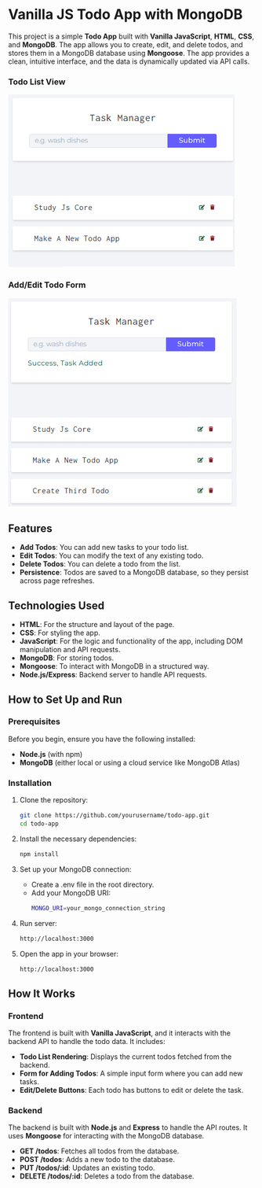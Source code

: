 # Vanilla JS Todo App with MongoDB

This project is a simple **Todo App** built with **Vanilla JavaScript**, **HTML**, **CSS**, and **MongoDB**. The app allows you to create, edit, and delete todos, and stores them in a MongoDB database using **Mongoose**. The app provides a clean, intuitive interface, and the data is dynamically updated via API calls.

### Todo List View

![Todo List View](./todo1.png)

### Add/Edit Todo Form

![Add/Edit Todo Form](./todo2.png)

## Features

- **Add Todos**: You can add new tasks to your todo list.
- **Edit Todos**: You can modify the text of any existing todo.
- **Delete Todos**: You can delete a todo from the list.
- **Persistence**: Todos are saved to a MongoDB database, so they persist across page refreshes.

## Technologies Used

- **HTML**: For the structure and layout of the page.
- **CSS**: For styling the app.
- **JavaScript**: For the logic and functionality of the app, including DOM manipulation and API requests.
- **MongoDB**: For storing todos.
- **Mongoose**: To interact with MongoDB in a structured way.
- **Node.js/Express**: Backend server to handle API requests.

## How to Set Up and Run

### Prerequisites

Before you begin, ensure you have the following installed:

- **Node.js** (with npm)
- **MongoDB** (either local or using a cloud service like MongoDB Atlas)

### Installation

1. Clone the repository:
   ```bash
   git clone https://github.com/yourusername/todo-app.git
   cd todo-app

2. Install the necessary dependencies:
   ```bash
   npm install
   
3. Set up your MongoDB connection:

   - Create a .env file in the root directory.
   - Add your MongoDB URI:
      ```bash
      MONGO_URI=your_mongo_connection_string

5. Run server:

   ```bash
   http://localhost:3000

6. Open the app in your browser:

   ```bash
   http://localhost:3000

## How It Works

### Frontend

The frontend is built with **Vanilla JavaScript**, and it interacts with the backend API to handle the todo data. It includes:

- **Todo List Rendering**: Displays the current todos fetched from the backend.
- **Form for Adding Todos**: A simple input form where you can add new tasks.
- **Edit/Delete Buttons**: Each todo has buttons to edit or delete the task.

### Backend

The backend is built with **Node.js** and **Express** to handle the API routes. It uses **Mongoose** for interacting with the MongoDB database.

- **GET /todos**: Fetches all todos from the database.
- **POST /todos**: Adds a new todo to the database.
- **PUT /todos/:id**: Updates an existing todo.
- **DELETE /todos/:id**: Deletes a todo from the database.

